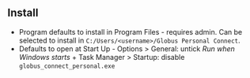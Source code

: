 ## Install
- Program defaults to install in Program Files - requires admin. Can be selected to install in `C:/Users/<username>/Globus Personal Connect`.
- Defaults to open at Start Up - Options > General: untick *Run when Windows starts* + Task Manager > Startup: disable `globus_connect_personal.exe`